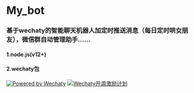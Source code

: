 # My_bot
### 基于wechaty的智能聊天机器人加定时推送消息（每日定时哄女朋友），微信群自动管理助手......<br>
#### 1.node.js(v12+)<br>
#### 2.wechaty包<br>
[![Powered by Wechaty](https://img.shields.io/badge/Powered%20By-Wechaty-green.svg)](https://github.com/chatie/wechaty)
[![Wechaty开源激励计划](https://img.shields.io/badge/Wechaty-开源激励计划-green.svg)](https://github.com/juzibot/Welcome/wiki/Everything-about-Wechaty)
